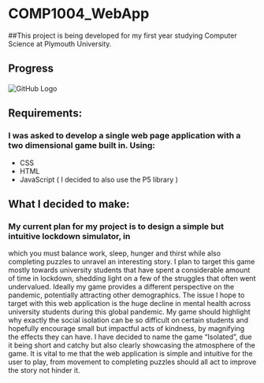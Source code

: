 # COMP1004_WebApp
##This project is being developed for my first year studying Computer Science at Plymouth University.

## Progress
####
![GitHub Logo](https://i.gyazo.com/79a139607770794a6b18a1960b4b5c57.png)

## Requirements:
### I was asked to develop a single web page application with a two dimensional game built in. Using:
  * CSS
  * HTML
  * JavaScript ( I decided to also use the P5 library )

## What I decided to make: 
### My current plan for my project is to design a simple but intuitive lockdown simulator, in
which you must balance work, sleep, hunger and thirst while also completing puzzles to
unravel an interesting story.
I plan to target this game mostly towards university students that have spent a considerable
amount of time in lockdown, shedding light on a few of the struggles that often went
undervalued. Ideally my game provides a different perspective on the pandemic, potentially
attracting other demographics. The issue I hope to target with this web application is the
huge decline in mental health across university students during this global pandemic. My
game should highlight why exactly the social isolation can be so difficult on certain students
and hopefully encourage small but impactful acts of kindness, by magnifying the effects they
can have.
I have decided to name the game “Isolated”, due it being short and catchy but also clearly
showcasing the atmosphere of the game. It is vital to me that the web application is simple
and intuitive for the user to play, from movement to completing puzzles should all act to
improve the story not hinder it.

